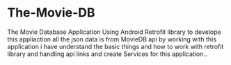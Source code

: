 # The-Movie-DB
The Movie Database Application
Using Android Retrofit library to develope this appliaction all the json data is from MovieDB api by working with this application i have  understand the basic things and how to work with retrofit library and handling api links and create Services for this application..
